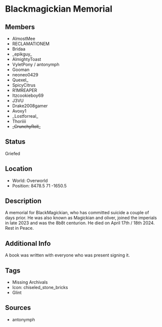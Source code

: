 # Blackmagickian Memorial

## Members
- AlmostMee
- RECLAMATIONEM
- Bridaa
- \_epikguy_
- AlmightyToast
- VyletPony / antonymph
- Gooman
- neoneo0429
- Quexel_
- SpicyCitrus
- R1MREAPER
- Itzcookieboy69
- J3VU
- Drake2008gamer
- Avoxy1
- \_Lostforreal_
- Thoriiii
- ~~\_CrunchyRoll_~~

## Status
Griefed

## Location
- World: Overworld 
- Position: 8478.5 71 -1650.5

## Description
A memorial for BlackMagickian, who has committed suicide a couple of days prior. 
He was also known as Magickian and oliver, joined the imperials in late 2023 and was the 8b8t centurion. He died on April 17th / 18th 2024. Rest in Peace.

## Additional Info
A book was written with everyone who was present signing it.

## Tags
- Missing Archivals
- Icon: chiseled_stone_bricks
- Glint

## Sources
- antonymph
